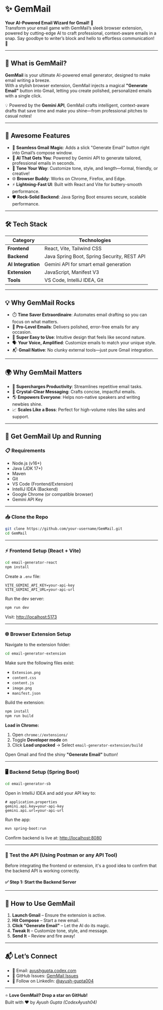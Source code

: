 # ✨ GemMail  
**Your AI-Powered Email Wizard for Gmail!** 🚀  
Transform your email game with GemMail’s sleek browser extension, powered by cutting-edge AI to craft professional, context-aware emails in a snap. Say goodbye to writer’s block and hello to effortless communication! 🎉

---

## 🌈 What is GemMail?

**GemMail** is your ultimate AI-powered email generator, designed to make email writing a breeze.  
With a stylish browser extension, GemMail injects a magical **"Generate Email"** button into Gmail, letting you create polished, personalized emails with a single click.

💡 Powered by the **Gemini API**, GemMail crafts intelligent, context-aware drafts that save time and make you shine—from professional pitches to casual notes!

---

## 🎯 Awesome Features

- 💌 **Seamless Gmail Magic**: Adds a slick "Generate Email" button right into Gmail’s compose window.  
- 🧠 **AI That Gets You**: Powered by Gemini API to generate tailored, professional emails in seconds.  
- 🎨 **Tone Your Way**: Customize tone, style, and length—formal, friendly, or creative!  
- 🌐 **Browser Buddy**: Works on Chrome, Firefox, and Edge.  
- ⚡ **Lightning-Fast UI**: Built with React and Vite for buttery-smooth performance.  
- 🛡️ **Rock-Solid Backend**: Java Spring Boot ensures secure, scalable performance.

---

## 🛠️ Tech Stack

| Category         | Technologies                                     |
|------------------|--------------------------------------------------|
| **Frontend**      | React, Vite, Tailwind CSS                        |
| **Backend**       | Java Spring Boot, Spring Security, REST API     |
| **AI Integration**| Gemini API for smart email generation           |
| **Extension**     | JavaScript, Manifest V3                          |
| **Tools**         | VS Code, IntelliJ IDEA, Git                     |

---

## 💡 Why GemMail Rocks

- ⏱️ **Time Saver Extraordinaire**: Automates email drafting so you can focus on what matters.  
- 🧾 **Pro-Level Emails**: Delivers polished, error-free emails for any occasion.  
- 🧭 **Super Easy to Use**: Intuitive design that feels like second nature.  
- 🗣️ **Your Voice, Amplified**: Customize emails to match your unique style.  
- 📬 **Gmail Native**: No clunky external tools—just pure Gmail integration.

---

## 🌍 Why GemMail Matters

- 🚀 **Supercharges Productivity**: Streamlines repetitive email tasks.  
- 💬 **Crystal-Clear Messaging**: Crafts concise, impactful emails.  
- 🌎 **Empowers Everyone**: Helps non-native speakers and writing newbies shine.  
- 📈 **Scales Like a Boss**: Perfect for high-volume roles like sales and support.

---

## 🚀 Get GemMail Up and Running

### 📋 Requirements

- Node.js (v16+)
- Java (JDK 17+)
- Maven
- Git
- VS Code (Frontend/Extension)
- IntelliJ IDEA (Backend)
- Google Chrome (or compatible browser)
- Gemini API Key

---

### 📥 Clone the Repo

```bash
git clone https://github.com/your-username/GemMail.git
cd GemMail
```

---

### ⚡ Frontend Setup (React + Vite)

```bash
cd email-generator-react
npm install
```

Create a `.env` file:

```env
VITE_GEMINI_API_KEY=your-api-key
VITE_GEMINI_API_URL=your-api-url
```

Run the dev server:

```bash
npm run dev
```

Visit: [http://localhost:5173](http://localhost:5173)

---

### 🌐 Browser Extension Setup

Navigate to the extension folder:

```bash
cd email-generator-extension
```

Make sure the following files exist:

- `Extension.png`
- `content.css`
- `content.js`
- `image.png`
- `manifest.json`

Build the extension:

```bash
npm install
npm run build
```

**Load in Chrome:**

1. Open `chrome://extensions/`
2. Toggle **Developer mode** on
3. Click **Load unpacked** → Select `email-generator-extension/build`

Open Gmail and find the shiny **"Generate Email"** button!

---

### 🖥️ Backend Setup (Spring Boot)

```bash
cd email-generator-sb
```

Open in IntelliJ IDEA and add your API key to:

```properties
# application.properties
gemini.api.key=your-api-key
gemini.api.url=your-api-url
```

Run the app:

```bash
mvn spring-boot:run
```

Confirm backend is live at: [http://localhost:8080](http://localhost:8080)

---

### 🔌 Test the API (Using Postman or any API Tool)

Before integrating the frontend or extension, it's a good idea to confirm that the backend API is working correctly.

#### ✅ Step 1: Start the Backend Server

---

## 📧 How to Use GemMail

1. **Launch Gmail** – Ensure the extension is active.  
2. **Hit Compose** – Start a new email.  
3. **Click "Generate Email"** – Let the AI do its magic.  
4. **Tweak It** – Customize tone, style, and message.  
5. **Send It** – Review and fire away!

---

## 📬 Let’s Connect

- 📧 Email: [ayushgupta.codex.com](mailto:ayushgupta.codex.com)  
- 🐛 GitHub Issues: [GemMail Issues](https://github.com/CodeXayush79/GemMail/issues)  
- 🔗 Follow on LinkedIn: [@ayush-gupta004](https://www.linkedin.com/in/ayush-gupta004)

---

⭐ **Love GemMail? Drop a star on GitHub!**  
Built with ❤️ by *Ayush Gupta (CodexAyush04)*  

